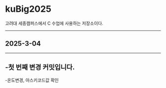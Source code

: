 # kuBig2025
고려대 세종캠퍼스에서  C  수업에 사용하는 저장소이다.

---
## 2025-3-04
---
-첫 번째 변경 커밋입니다.
---
-온도변경, 아스키코드값 확인
